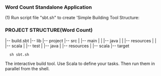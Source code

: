 ### Word Count Standalone Application
(1) Run script file "sbt.sh" to create 'Simple Building Tool Structure:
### PROJECT STRUCTURE(Word Count)

|-- build.sbt
|-- lib
|-- project
|-- src
|   |-- main
|   |   |-- java
|   |   |-- resources
|   |   |-- scala
|   |-- test
|       |-- java
|       |-- resources
|       |-- scala
|-- target
      
      sh sbt.sh
The interactive build tool. Use Scala to define your tasks. Then run them in parallel from the shell. 

